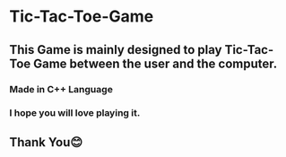 # Tic-Tac-Toe-Game
## This Game is mainly designed to play Tic-Tac-Toe Game between the user and the computer.
### Made in C++ Language
### I hope you will love playing it.
## Thank You😊
